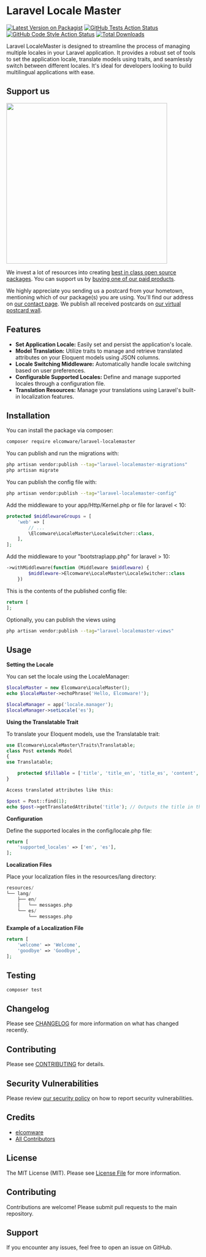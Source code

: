 # Laravel Locale Master

[![Latest Version on Packagist](https://img.shields.io/packagist/v/elcomware/laravel-localemaster.svg?style=flat-square)](https://packagist.org/packages/elcomware/laravel-localemaster)
[![GitHub Tests Action Status](https://img.shields.io/github/actions/workflow/status/elcomware/laravel-localemaster/run-tests.yml?branch=main&label=tests&style=flat-square)](https://github.com/elcomware/laravel-localemaster/actions?query=workflow%3Arun-tests+branch%3Amain)
[![GitHub Code Style Action Status](https://img.shields.io/github/actions/workflow/status/elcomware/laravel-localemaster/fix-php-code-style-issues.yml?branch=main&label=code%20style&style=flat-square)](https://github.com/elcomware/laravel-localemaster/actions?query=workflow%3A"Fix+PHP+code+style+issues"+branch%3Amain)
[![Total Downloads](https://img.shields.io/packagist/dt/elcomware/laravel-localemaster.svg?style=flat-square)](https://packagist.org/packages/elcomware/laravel-localemaster)

Laravel LocaleMaster is designed to streamline the process of managing multiple locales in your Laravel application. It provides a robust set of tools to set the application locale, translate models using traits, and seamlessly switch between different locales. It's ideal for developers looking to build multilingual applications with ease.

## Support us

[<img src="https://github-ads.s3.eu-central-1.amazonaws.com/laravel-localemaster.jpg?t=1" width="419px" />](https://spatie.be/github-ad-click/laravel-localemaster)

We invest a lot of resources into creating [best in class open source packages](https://spatie.be/open-source). You can support us by [buying one of our paid products](https://spatie.be/open-source/support-us).

We highly appreciate you sending us a postcard from your hometown, mentioning which of our package(s) you are using. You'll find our address on [our contact page](https://spatie.be/about-us). We publish all received postcards on [our virtual postcard wall](https://spatie.be/open-source/postcards).

## Features
* **Set Application Locale:** Easily set and persist the application's locale.
* **Model Translation:** Utilize traits to manage and retrieve translated attributes on your Eloquent models using JSON columns.
* **Locale Switching Middleware:** Automatically handle locale switching based on user preferences.
* **Configurable Supported Locales:** Define and manage supported locales through a configuration file.
* **Translation Resources:** Manage your translations using Laravel's built-in localization features.




## Installation

You can install the package via composer:

```bash
composer require elcomware/laravel-localemaster
```

You can publish and run the migrations with:

```bash
php artisan vendor:publish --tag="laravel-localemaster-migrations"
php artisan migrate
```

You can publish the config file with:

```bash
php artisan vendor:publish --tag="laravel-localemaster-config"
```

Add the middleware to your app/Http/Kernel.php or  file for laravel < 10:
```php
protected $middlewareGroups = [
    'web' => [
        // ...
        \Elcomware\LocaleMaster\LocaleSwitcher::class,
    ],
];
```
Add the middleware to your "bootstrap\app.php" for laravel > 10:
```php
->withMiddleware(function (Middleware $middleware) {
        $middleware->Elcomware\LocaleMaster\LocaleSwitcher::class
    })
```

This is the contents of the published config file:

```php
return [
];
```

Optionally, you can publish the views using

```bash
php artisan vendor:publish --tag="laravel-localemaster-views"
```

## Usage

**Setting the Locale**

You can set the locale using the LocaleManager:

```php
$localeMaster = new Elcomware\LocaleMaster();
echo $localeMaster->echoPhrase('Hello, Elcomware!');

$localeManager = app('locale.manager');
$localeManager->setLocale('es');
```
**Using the Translatable Trait**

To translate your Eloquent models, use the Translatable trait:

```php
use Elcomware\LocaleMaster\Traits\Translatable;
class Post extends Model
{
use Translatable;

    protected $fillable = ['title', 'title_en', 'title_es', 'content', 'content_en', 'content_es'];
}

Access translated attributes like this:

$post = Post::find(1);
echo $post->getTranslatedAttribute('title'); // Outputs the title in the current locale

```

**Configuration**

Define the supported locales in the config/locale.php file:
```php
return [
    'supported_locales' => ['en', 'es'],
];
```
**Localization Files**

Place your localization files in the resources/lang directory:
```php
resources/
└── lang/
    ├── en/
    │   └── messages.php
    └── es/
        └── messages.php

```
**Example of a Localization File**
```php
return [
    'welcome' => 'Welcome',
    'goodbye' => 'Goodbye',
];

```

## Testing

```bash
composer test
```

## Changelog

Please see [CHANGELOG](CHANGELOG.md) for more information on what has changed recently.

## Contributing

Please see [CONTRIBUTING](CONTRIBUTING.md) for details.

## Security Vulnerabilities

Please review [our security policy](../../security/policy) on how to report security vulnerabilities.

## Credits

- [elcomware](https://github.com/elcomware)
- [All Contributors](../../contributors)

## License

The MIT License (MIT). Please see [License File](LICENSE.md) for more information.


## Contributing
Contributions are welcome! Please submit pull requests to the main repository.

## Support
If you encounter any issues, feel free to open an issue on GitHub.
